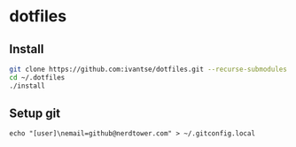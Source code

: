 # dotfiles

## Install

```sh
git clone https://github.com:ivantse/dotfiles.git --recurse-submodules ~/.dotfiles
cd ~/.dotfiles
./install
```

## Setup git
`echo "[user]\nemail=github@nerdtower.com" > ~/.gitconfig.local`
